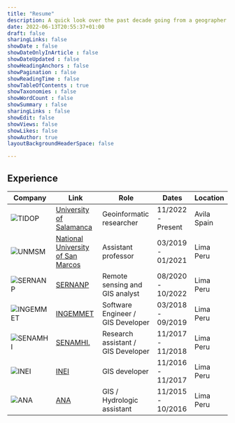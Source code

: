 ```yaml
---
title: "Resume"
description: A quick look over the past decade going from a geographer to a geoscientist.
date: 2022-06-13T20:55:37+01:00
draft: false
sharingLinks: false
showDate : false
showDateOnlyInArticle : false
showDateUpdated : false
showHeadingAnchors : false
showPagination : false
showReadingTime : false
showTableOfContents : true
showTaxonomies : false 
showWordCount : false
showSummary : false
sharingLinks : false
showEdit: false
showViews: false
showLikes: false
showAuthor: true
layoutBackgroundHeaderSpace: false

---
```


## Experience



<table>
  <thead>
    <tr>
      <th>Company</th>
      <th>Link</th>
      <th>Role</th>
      <th>Dates</th>
      <th>Location</th>
    </tr>
  </thead>
  <tbody>
    <tr>
      <td><img class="customLogo medium-zoom-image" alt="TIDOP" src="https://www.usal.es/files/logo_usal.png" /></td>
      <td><a href="http://tidop.usal.es/">University of Salamanca</a></td>
      <td>Geoinformatic researcher</td>
      <td>11/2022 - Present</td>
      <td>Avila<br />Spain</td>
    </tr>
    <tr>
      <td><img class="customLogo medium-zoom-image" alt="UNMSM" src="https://upload.wikimedia.org/wikipedia/commons/thumb/3/3a/UNMSM_coatofarms_seal.svg/1200px-UNMSM_coatofarms_seal.svg.png" /></td>
      <td><a href="https://unmsm.edu.pe/">National University of San Marcos</a></td>
      <td>Assistant professor</td>
      <td>03/2019 - 01/2021</td>
      <td>Lima<br />Peru</td>
    </tr>
    <tr>
      <td><img class="customLogo medium-zoom-image" alt="SERNANP" src="https://s3.amazonaws.com/documentos.api.gob.pe/pqm4rseddd6928g5lo1hiar4mp5p" /></td>
      <td><a href="https://www.kiewit.com">SERNANP</a></td>
      <td>Remote sensing and GIS analyst</td>
      <td>08/2020 - 10/2022</td>
      <td>Lima<br />Peru</td>
    </tr>
    <tr>
      <td><img class="customLogo medium-zoom-image" alt="INGEMMET" src="https://s3.amazonaws.com/documentos.api.gob.pe/hkxpnyk4223sby65jvjt5dgbuf95" /></td>
      <td><a href="https://www.gob.pe/ingemmet/">INGEMMET</a></td>
      <td>Software Engineer /<br/>GIS Developer </td>
      <td>03/2018 - 09/2019</td>
      <td>Lima<br />Peru</td>
    </tr>
    <tr>
      <td><img class="customLogo medium-zoom-image" alt="SENAMHI" src="https://s3.amazonaws.com/documentos.api.gob.pe/zbgytxy5s58eud4zk1kg9jvwq1ut" /></td>
      <td><a href="https://www.senamhi.gob.pe/">SENAMHI.</a></td>
      <td>Research assistant /<br/>GIS Developer </td>
      <td>11/2017 - 11/2018</td>
      <td>Lima<br />Peru</td>
    </tr>
    <tr>
      <td><img class="customLogo medium-zoom-image" alt="INEI" src="https://s3.amazonaws.com/documentos.api.gob.pe/kniim6jaqnajuqsl78djh8vhrv8e" /></td>
      <td><a href="https://www.gob.pe/inei/">INEI</a></td>
      <td>GIS developer</td>
      <td>11/2016 - 11/2017</td>
      <td>Lima<br />Peru</td>
    </tr>
    <tr>
      <td><img class="customLogo medium-zoom-image" alt="ANA" src="https://s3.amazonaws.com/documentos.api.gob.pe/eug3u10cruvym6gcv117mjj8xss0" /></td>
      <td><a href="https://www.gob.pe/ana/">ANA</a></td>
      <td>GIS /<br/> Hydrologic assistant</td>
      <td>11/2015 - 10/2016</td>
      <td>Lima<br />Peru</td>
    </tr>
    <!-- <tr>
      <td><img class="customLogo medium-zoom-image" alt="Lineage Logistics" src="lineage2_logo.png" /></td>
      <td><a href="https://www.lineagelogistics.com/">Lineage Logistics</a></td>
      <td>Sr. Programmer Analyst</td>
      <td>05/2012 - 06/2013</td>
      <td>Omaha, NE<br />USA</td>
    </tr>
    <tr>
      <td><img class="customLogo medium-zoom-image" alt="Streck" src="streck_logo.png" /></td>
      <td><a href="https://www.streck.com/">Streck</a></td>
      <td>Sr. Programmer/Analyst</td>
      <td>07/2011 - 05/2012</td>
      <td>La Vista, NE<br />USA</td>
    </tr>
    <tr>
      <td><img class="customLogo medium-zoom-image" alt="iNet Solutions Group, Inc." src="inetsgi_logo.webp" /></td>
      <td><a href="https://inetsgi.com/">iNet Solutions Group, Inc.</a></td>
      <td>Sr. Developer</td>
      <td>08/2007 - 07/2011</td>
      <td>Omaha, NE<br />USA</td>
    </tr>
    <tr>
      <td rowspan="3"><img class="customLogo medium-zoom-image" alt="Sitel Group" src="sitel_logo.png" /></td>
      <td rowspan="3"><a href="https://www.sitel.com/">Sitel Group</a></td>
      <td>Web Developer<br />2006 - 2007</td>
      <td rowspan="3">05/1999 - 08/2007</td>
      <td rowspan="3">Omaha, NE<br />USA</td>
    </tr>
    <tr>
      <td style="padding: 8px">Programmer III<br/>2002 - 2006</td>
    </tr>
    <tr>
      <td style="padding: 8px">Programmer II<br />1999 - 2002</td>
    </tr> -->
  </tbody>
</table>

<!-- ## Special Interest

| Company                                                                             | Link                                                 | Role               | Dates             | Location                     |
|-------------------------------------------------------------------------------------|------------------------------------------------------|--------------------|-------------------|------------------------------|
| <img class="customLogo medium-zoom-image" alt="Lazarus Software" src="lazarus_logo.png" /> | [Lazarus Software](https://www.lazarussoftware.com/) | Technology Artisan | 05/2014 - Present | Remote<br/>Omaha, NE<br/>USA | -->